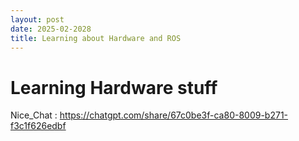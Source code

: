 ```yaml
---
layout: post
date: 2025-02-2028
title: Learning about Hardware and ROS
---
```


# Learning Hardware stuff 

Nice_Chat : https://chatgpt.com/share/67c0be3f-ca80-8009-b271-f3c1f626edbf
